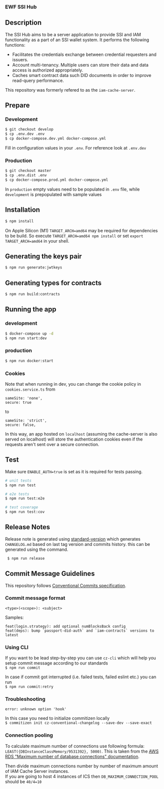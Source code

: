 ### EWF SSI Hub

## Description

The SSI Hub aims to be a server application to provide SSI and IAM functionality as a part of an SSI wallet system. It performs the following functions:
- Facilitates the credentials exchange between credential requesters and issuers.
- Account multi-tenancy. Multiple users can store their data and data access is authorized appropriately.
- Caches smart contract data such  DID documents in order to improve read-query performance.

This repository was formerly refered to as the `iam-cache-server`.

## Prepare

### Development

```bash
$ git checkout develop
$ cp .env.dev .env
$ cp docker-compose.dev.yml docker-compose.yml
```

Fill in configuration values in your `.env`. For reference look at `.env.dev`

### Production
```bash
$ git checkout master
$ cp .env.dist .env
$ cp docker-compose.prod.yml docker-compose.yml
```
In `production` empty values need to be populated in `.env` file, while `development` is prepopulated with sample values  

## Installation

```bash
$ npm install
```

On Apple Silicon (M1)  `TARGET_ARCH=amd64` may be required for dependencies to be build. So
execute `TARGET_ARCH=amd64 npm install` or set `export TARGET_ARCH=amd64` in your shell.

## Generating the keys pair
```bash
$ npm run generate:jwtkeys
```

## Generating types for contracts
```bash
$ npm run build:contracts
```

## Running the app

### development
```bash
$ docker-compose up -d
$ npm run start:dev
```

### production
```bash
$ npm run docker:start
```

### Cookies

Note that when running in dev, you can change the cookie policy in `cookies.service.ts` from

```
sameSite: 'none',
secure: true
```

to

```
sameSite: 'strict',
secure: false,
```

In this way, an app hosted on `localhost` (assuming the cache-server is also served on localhost) will store the authentication cookies even if the requests aren't sent over a secure connection.

## Test

Make sure `ENABLE_AUTH=true` is set as it is required for tests passing.

```bash
# unit tests
$ npm run test

# e2e tests
$ npm run test:e2e

# test coverage
$ npm run test:cov
```

## Release Notes

Release note is generated using [standard-version](https://www.npmjs.com/package/standard-version) which generates `CHANGELOG.md` based on last tag version and commits history. this can be generated using the command.

```bash
 $ npm run release
```

## Commit Message Guidelines

This repository follows [Conventional Commits specification](https://www.conventionalcommits.org/en/v1.0.0/).

### Commit message format

`<type>(<scope>): <subject>`

Samples:

```
feat(login.strategy): add optional numBlocksBack config
feat(deps): bump `passport-did-auth` and `iam-contracts` versions to latest
```

### Using CLI

If you want to be lead step-by-step you can use `cz-cli` which will help you setup commit message according to our standards  
`$ npm run commit`

In case if commit got interrupted (i.e. failed tests, failed eslint etc.) you can run  
`$ npm run commit:retry`

### Troubleshooting

`error: unknown option 'hook'`

In this case you need to initialize commitizen locally  
`$ commitizen init cz-conventional-changelog --save-dev --save-exact`

### Connection pooling

To calculate maximum number of connections use following formula:  
`LEAST({DBInstanceClassMemory/9531392}, 5000)`. This is taken from the [AWS RDS "Maximum number of database connections" documentation](https://docs.aws.amazon.com/AmazonRDS/latest/UserGuide/CHAP_Limits.html).

Then divide maximum connections number by number of maximum amount of IAM Cache Server instances.  
If you are going to host 4 instances of ICS then `DB_MAXIMUM_CONNECTION_POOL` should be `40/4=10`
